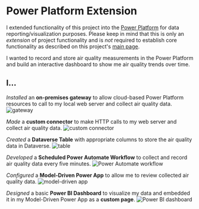 # Power Platform Extension
I extended functionality of this project into the [Power Platform](https://powerplatform.microsoft.com/en-us/) for data reporting/visualization purposes. Please keep in mind that this is only an *extension* of project functionality and is *not* required to establish core functionality as described on this project's [main page](./../readme.md).

I wanted to record and store air quality measurements in the Power Platform and build an interactive dashboard to show me air quality trends over time.

## I...

*Installed* an **on-premises gateway** to allow cloud-based Power Platform resources to call to my local web server and collect air quality data.
![gateway](https://i.imgur.com/09erpCQ.png)

*Made* a **custom connector** to make HTTP calls to my web server and collect air quality data.
![custom connector](https://i.imgur.com/uYe4LLs.png)

*Created* a **Dataverse Table** with appropriate columns to store the air quality data in Dataverse.
![table](https://i.imgur.com/NB3CchK.png)

*Developed* a **Scheduled Power Automate Workflow** to collect and record air quality data every five minutes.
![Power Automate workflow](https://i.imgur.com/Cd5noHV.png)

*Configured* a **Model-Driven Power App** to allow me to review collected air quality data.
![model-driven app](https://i.imgur.com/iZv3nzr.png)

*Designed* a basic **Power BI Dashboard** to visualize my data and embedded it in my Model-Driven Power App as a **custom page**.
![Power BI dashboard](https://i.imgur.com/bFQokzL.png)